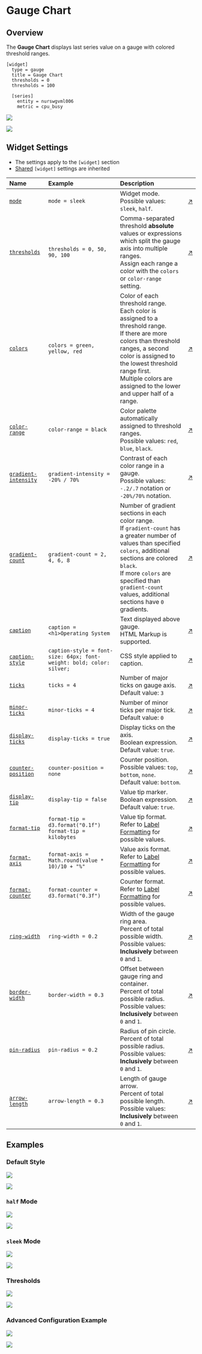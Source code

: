 # Gauge Chart

## Overview

The **Gauge Chart** displays last series value on a gauge with colored threshold ranges.

```ls
[widget]
  type = gauge
  title = Gauge Chart
  thresholds = 0
  thresholds = 100

  [series]
    entity = nurswgvml006
    metric = cpu_busy
```

![](./images/gauge-chart-title.png)

[![](../../images/button.png)](https://apps.axibase.com/chartlab/d84140e2)

## Widget Settings

* The settings apply to the `[widget]` section
* [Shared](../shared/README.md) `[widget]` settings are inherited

Name | Example | Description | &nbsp;
:--|:--|:--|:--
|[`mode`](#mode)|`mode = sleek`|Widget mode.<br>Possible values: `sleek`, `half`.|[↗](https://apps.axibase.com/chartlab/d7016bd7)|
|[`thresholds`](#thresholds)|`thresholds = 0, 50, 90, 100`|Comma-separated threshold **absolute** values or expressions which split the gauge axis into multiple ranges.<br>Assign each range a color with the `colors` or `color-range` setting. |[↗](https://apps.axibase.com/chartlab/01288425/24/)|
|[`colors`](#colors)|`colors = green, yellow, red`|Color of each threshold range.<br>Each color is assigned to a threshold range.<br>If there are more colors than threshold ranges, a second color is assigned to the lowest threshold range first.<br>Multiple colors are assigned to the lower and upper half of a range.|[↗](https://apps.axibase.com/chartlab/01288425/24/)|
|[`color-range`](#color-range)|`color-range = black`|Color palette automatically assigned to threshold ranges.<br>Possible values: `red`, `blue`, `black`.|[↗](https://apps.axibase.com/chartlab/d5f9b1a4)|
|[`gradient-intensity`](#gradient-intensity)|`gradient-intensity = -20% / 70%`|Contrast of each color range in a gauge.<br>Possible values: `-.2/.7` notation or `-20%/70%` notation.|[↗](https://apps.axibase.com/chartlab/0e2b04c8)|
|[`gradient-count`](#gradient-count)|`gradient-count = 2, 4, 6, 8`|Number of gradient sections in each color range.<br>If `gradient-count` has a greater number of values than specified `colors`, additional sections are colored `black`.<br>If more `colors` are specified than `gradient-count` values, additional sections have `0` gradients. |[↗](https://apps.axibase.com/chartlab/afe2a26c)|
|[`caption`](#caption)|`caption = <h1>Operating System`|Text displayed above gauge.<br>HTML Markup is supported.|[↗](https://apps.axibase.com/chartlab/01288425/25/)|
|[`caption-style`](#caption-style)|`caption-style = font-size: 64px; font-weight: bold; color: silver;`|CSS style applied to caption.|[↗](https://apps.axibase.com/chartlab/01288425/28/)|
|[`ticks`](#ticks)|`ticks = 4`|Number of major ticks on gauge axis.<br>Default value: `3`|[↗](https://apps.axibase.com/chartlab/01288425/11/)|
|[`minor-ticks`](#minor-ticks)|`minor-ticks = 4`|Number of minor ticks per major tick.<br>Default value: `0`|[↗](https://apps.axibase.com/chartlab/01288425/12/)|
|[`display-ticks`](#display-ticks)|`display-ticks = true`|Display ticks on the axis.<br>Boolean expression.<br>Default value: `true`.|[↗](https://apps.axibase.com/chartlab/01288425/33/)|
|[`counter-position`](#counter-position)|`counter-position = none`|Counter position.<br>Possible values: `top`, `bottom`, `none`.<br>Default value: `bottom`.|[↗](https://apps.axibase.com/chartlab/01288425/31/)|
|[`display-tip`](#display-tip)|`display-tip = false`|Value tip marker.<br>Boolean expression.<br>Default value: `true`.|[↗](https://apps.axibase.com/chartlab/01288425/30/)|
|[`format-tip`](#format-tip)|`format-tip = d3.format("0.1f")`<br>`format-tip = kilobytes`|Value tip format.<br>Refer to [Label Formatting](../../syntax/label-formatting.md) for possible values.|[↗](https://apps.axibase.com/chartlab/01288425/29/)|
|[`format-axis`](#format-axis)|`format-axis = Math.round(value * 10)/10 + "%"`|Value axis format.<br>Refer to [Label Formatting](../../syntax/label-formatting.md) for possible values.|[↗](https://apps.axibase.com/chartlab/01288425/29/)|
|[`format-counter`](#format-counter)|`format-counter = d3.format("0.3f")`|Counter format.<br>Refer to [Label Formatting](../../syntax/label-formatting.md) for possible values.|[↗](https://apps.axibase.com/chartlab/01288425/29/)|
|[`ring-width`](#ring-width)|`ring-width = 0.2`|Width of the gauge ring area.<br>Percent of total possible width.<br>Possible values:<br>**Inclusively** between `0` and `1`.|[↗](https://apps.axibase.com/chartlab/3134e9d6)|
|[`border-width`](#border-width)|`border-width = 0.3`|Offset between gauge ring and container.<br>Percent of total possible radius.<br>Possible values:<br>**Inclusively** between `0` and `1`.|[↗](https://apps.axibase.com/chartlab/3134e9d6/2)|
|[`pin-radius`](#pin-radius)|`pin-radius = 0.2`|Radius of pin circle.<br>Percent of total possible radius.<br>Possible values:<br>**Inclusively** between `0` and `1`.|[↗](https://apps.axibase.com/chartlab/ea2d99cf)|
|[`arrow-length`](#arrow-length)|`arrow-length = 0.3`|Length of gauge arrow.<br>Percent of total possible length.<br>Possible values:<br>**Inclusively** between `0` and `1`.|[↗](https://apps.axibase.com/chartlab/ea2d99cf/2/)|

## Examples

### Default Style

![](./images/default-style-image.png)

[![](../../images/button.png)](https://apps.axibase.com/chartlab/2c983790)

### `half` Mode

![](./images/half-mode-image.png)

[![](../../images/button.png)](https://apps.axibase.com/chartlab/2fd9e1b1)

### `sleek` Mode

![](./images/sleek-mode.png)

[![](../../images/button.png)](https://apps.axibase.com/chartlab/01141aa9)

### Thresholds

![](./images/thresholds-image-1.png)

[![](../../images/button.png)](https://apps.axibase.com/chartlab/01288425/20/)

### Advanced Configuration Example

![](./images/advanced-configuration-example.png)

[![](../../images/button.png)](https://apps.axibase.com/chartlab/a22d8ee0)